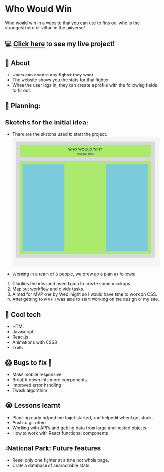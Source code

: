 # Who Would Win
Who would win in a website that you can use to fins out who is the strongest hero or villian in the universe!

## :computer: [Click here](https://whowouldwin.surge.sh/) to see my live project!

## :speech_balloon: About
- Users can choose any fighter they want
- The website shows you the stats for that fighter
- When the user logs in, they can create a profile with the following fields to fill out.


## :memo: Planning:
## Sketchs for the initial idea:
- There are the sketchs used to start the project.
![](src/Images/planning.png)

- Working in a team of 3 people, we drew up a plan as follows:
1) Clarifies the idea and used figma to create some mockups
2) Map out workflow and divide tasks.
3) Aimed for MVP one by Wed. night so I would have time to work on CSS.
4) After getting to MVP I was able to start working on the design of my site.


## :rocket: Cool tech
- HTML
- Javascript
- React.js
- Animations with CSS3
- Trello

## :scream: Bugs to fix :poop:
- Make mobile responsive
- Break it down into more components.
- Improved error handling
- Tweak algorithim 

## :sob: Lessons learnt
- Planning early helped me toget started, and helpedd whenI got stuck.
- Push to git often
- Working with API's and getting data from large and nested objects.
- How to work with React functional components 


## :National Park: Future features
- Reset only one fighter at a time not whole page.
- Crate a database of searachable stats